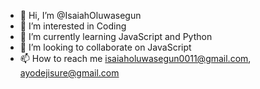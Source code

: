 - 👋 Hi, I’m @IsaiahOluwasegun
- 👀 I’m interested in Coding 
- 🌱 I’m currently learning JavaScript and Python 
- 💞️ I’m looking to collaborate on JavaScript 
- 📫 How to reach me isaiaholuwasegun0011@gmail.com, ayodejisure@gmail.com

<!---
Ayodejisure/Ayodejisure is a ✨ special ✨ repository because its `README.md` (this file) appears on your GitHub profile.
You can click the Preview link to take a look at your changes.
--->
